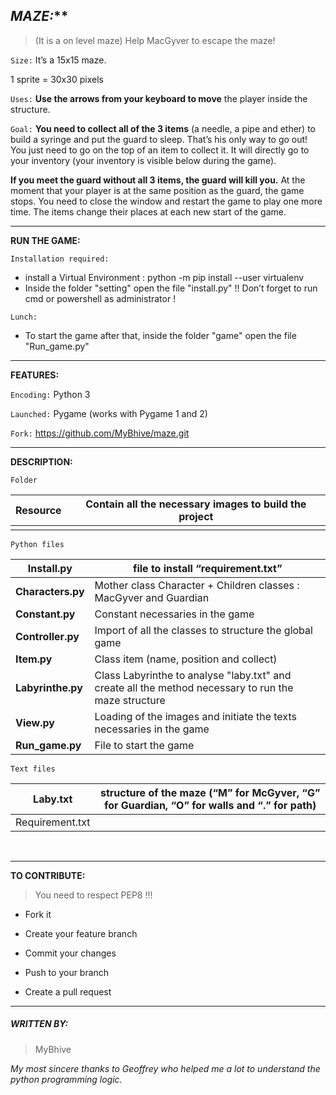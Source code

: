 ## ***[]()MAZE:*****

> (It is a on level maze)
> Help MacGyver to escape the maze!

`Size:`
It’s a 15x15 maze.

1 sprite = 30x30 pixels

`Uses:`
**Use the arrows from your keyboard to move** the player inside the structure.

`Goal:`
**You need to collect all of the 3 items** (a needle, a pipe and ether) to build a syringe and put the guard to sleep. That’s his only way to go out! 
You just need to go on the top of an item to collect it. It will directly go to your inventory (your inventory is visible below during the game).

**If you meet the guard without all 3 items, the guard will kill you.** 
At the moment that your player is at the same position as the guard, the game stops. You need to close the window and restart the game to play one more time.
The items change their places at each new start of the game.

---------------------------------------------------------------------------------------------
[]()**RUN THE GAME:**

`Installation required:`

- install a Virtual Environment : python -m pip install --user virtualenv
- Inside the folder "setting" open the file "install.py"
  !! Don’t forget to run cmd or powershell as administrator !

`Lunch:`

- To start the game after that, inside the folder "game" open the file "Run_game.py"

----------------------------------------------------------------------------------------------
[]()**FEATURES:**

`Encoding:`
Python 3

`Launched:`
Pygame
(works with Pygame 1 and 2)

`Fork:`
https://github.com/MyBhive/maze.git

-----------------------------------------------------------------------------------------------
[]()**DESCRIPTION:**

`Folder`

| Resource | Contain all the necessary images to build the project |
| -------- | ----------------------------------------------------- |
|          |                                                       |

`Python files`

| **Install.py**    | file to install “requirement.txt”                            |
| ----------------- | ------------------------------------------------------------ |
| **Characters.py** | Mother class Character  + Children classes : MacGyver and Guardian |
| **Constant.py**   | Constant necessaries in the game                             |
| **Controller.py** | Import of all the classes to structure the global game       |
| **Item.py**       | Class item (name, position and collect)                      |
| **Labyrinthe.py** | Class Labyrinthe to analyse "laby.txt" and create all the method necessary to run the maze structure |
| **View.py**       | Loading of the images and initiate the texts necessaries in the game |
| **Run_game.py**   | File to start the game                                       |

`Text files`

| Laby.txt        | structure of the maze (“M” for McGyver, “G” for Guardian, “O” for walls and “.” for path) |
| --------------- | ------------------------------------------------------------ |
| Requirement.txt |                                                              |

​	



----------------------------------------------------------------------------------------------
[]()**TO CONTRIBUTE:** 

> You need to respect PEP8 !!!  

- Fork it 

- Create your feature branch

-  Commit your changes

- Push to your branch 

- Create a pull request

-----------------------------------------------------------------------------------------------
##### []()**WRITTEN BY:**

> MyBhive 
>

*My most sincere thanks to Geoffrey who helped me a lot to understand the python programming logic.*